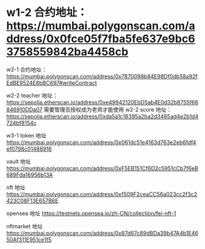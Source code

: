 # w1-2 合约地址：https://mumbai.polygonscan.com/address/0x0fce05f7fba5fe637e9bc63758559842ba4458cb

w2-1 合约地址：https://mumbai.polygonscan.com/address/0x7870098b84E98Df0db58a92fEdBE9524E8bBC697#writeContract

w2-2 teacher 地址：https://sepolia.etherscan.io/address/0xe49942120EbD5ab4E0d32b8755f66846910DDa07
需要管理员授权成为老师才能使用
w2-2 score 地址：https://sepolia.etherscan.io/address/0xda5a1c18395a2ba2d3465ad4e2b1d4724bf8154c

w3-1 token 地址 https://mumbai.polygonscan.com/address/0x061dc51e4163d763e2eb6fdf4ef0798c01488916

vault 地址 https://mumbai.polygonscan.com/address/0xF5EB151Cf6D2c5951cCb7f6eB689Fda16956b13A

nft 地址 https://mumbai.polygonscan.com/address/0xf509F2ceaCC56a023cc2f3c2423C08F13E657B6E

opensea 地址 https://testnets.opensea.io/zh-CN/collection/fei-nft-1

nftmarket 地址 https://mumbai.polygonscan.com/address/0x87d67c89dBDa39b47A4b1E4650Af311E951ce1f5
